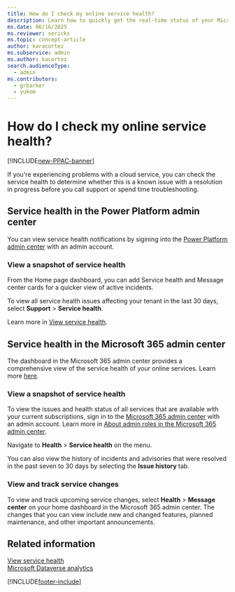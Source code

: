```yaml
---
title: How do I check my online service health?
description: Learn how to quickly get the real-time status of your Microsoft Power Platform, Microsoft Dynamics 365, and Microsoft 365 services.
ms.date: 06/16/2025
ms.reviewer: sericks
ms.topic: concept-article
author: karacortez
ms.subservice: admin
ms.author: kacortez
search.audienceType: 
  - admin
ms.contributors:
  - grbarker
  - yukom
---
```

# How do I check my online service health?

[!INCLUDE[new-PPAC-banner](~/includes/new-PPAC-banner.md)]

If you're experiencing problems with a cloud service, you can check the service health to determine whether this is a known issue with a resolution in progress before you call support or spend time troubleshooting. 
## Service health in the Power Platform admin center

You can view service health notifications by sigining into the [Power Platform admin center](https://admin.powerplatform.microsoft.com/home) with an admin account.

### View a snapshot of service health

From the Home page dashboard, you can add Service health and Message center cards for a quicker view of active incidents. 

To view all service health issues affecting your tenant in the last 30 days, select **Support** \> **Service health**. 

Learn more in [View service health](view-service-health.md).

## Service health in the Microsoft 365 admin center

The dashboard in the Microsoft 365 admin center provides a comprehensive view of the service health of your online services. Learn more [here](https://learn.microsoft.com/en-us/microsoft-365/enterprise/view-service-health?view=o365-worldwide).

### View a snapshot of service health

To view the issues and health status of all services that are available with your current subscriptions, sign in to the [Microsoft 365 admin center](https://admin.microsoft.com/) with an admin account. Learn more in [About admin roles in the Microsoft 365 admin center](/microsoft-365/admin/add-users/about-admin-roles).

Navigate to **Health** \> **Service health** on the menu.

You can also view the history of incidents and advisories that were resolved in the past seven to 30 days by selecting the **Issue history** tab.

### View and track service changes

To view and track upcoming service changes, select **Health** \> **Message center** on your home dashboard in the Microsoft 365 admin center. The changes that you can view include new and changed features, planned maintenance, and other important announcements.

## Related information

[View service health](view-service-health.md)<br>
[Microsoft Dataverse analytics](analytics-common-data-service.md)

[!INCLUDE[footer-include](../includes/footer-banner.md)]
